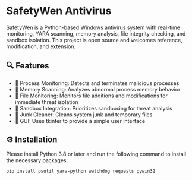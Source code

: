 # SafetyWen Antivirus 

SafetyWen is a Python-based Windows antivirus system with real-time monitoring, YARA scanning, memory analysis, file integrity checking, and sandbox isolation. This project is open source and welcomes reference, modification, and extension.

## 🔍 Features

- 🧠 Process Monitoring: Detects and terminates malicious processes
- 🧬 Memory Scanning: Analyzes abnormal process memory behavior
- 📁 File Monitoring: Monitors file additions and modifications for immediate threat isolation
- 🧪 Sandbox Integration: Prioritizes sandboxing for threat analysis
- 🧹 Junk Cleaner: Cleans system junk and temporary files
- 🧰 GUI: Uses tkinter to provide a simple user interface

## ⚙️ Installation

Please install Python 3.8 or later and run the following command to install the necessary packages:

```bash
pip install psutil yara-python watchdog requests pywin32
